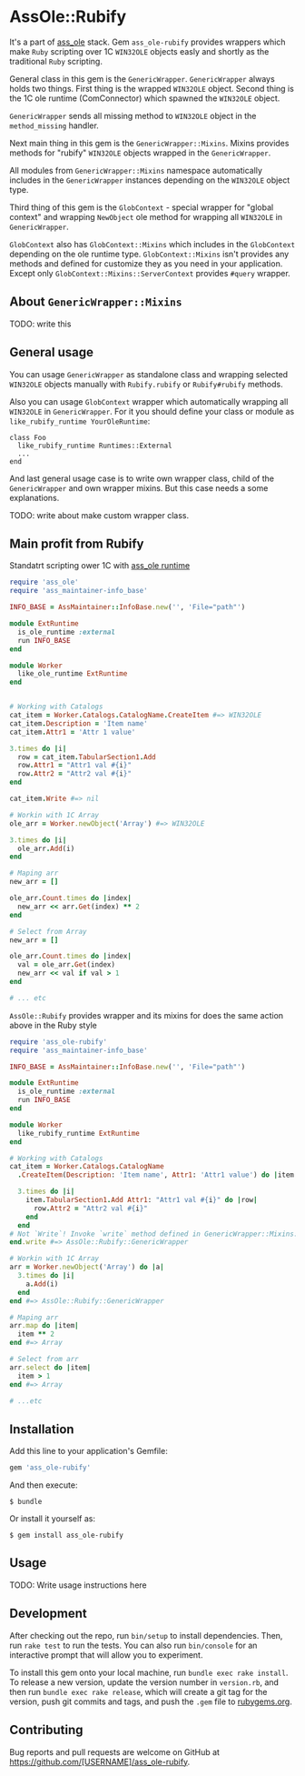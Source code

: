 # AssOle::Rubify

It's a part of [ass_ole](https://github.com/leoniv/ass_ole) stack. Gem
`ass_ole-rubify` provides wrappers which make `Ruby` scripting
over 1C `WIN32OLE` objects easly and shortly as the traditional `Ruby`
scripting.

General class in this gem is the `GenericWrapper`. `GenericWrapper` always holds
two things. First thing is the wrapped `WIN32OLE` object. Second thing is the
1C ole runtime (ComConnector) which spawned the `WIN32OLE` object.

`GenericWrapper` sends all missing method to `WIN32OLE` object in the
`method_missing` handler.

Next main thing in this gem is the `GenericWrapper::Mixins`. Mixins provides
methods for "rubify" `WIN32OLE` objects wrapped in the `GenericWrapper`.

All modules from `GenericWrapper::Mixins` namespace automatically includes in
the `GenericWrapper` instances depending on the `WIN32OLE` object type.

Third thing of this gem is the `GlobContext` - special wrapper for
"global context" and wrapping `NewObject` ole method for wrapping all `WIN32OLE`
in `GenericWrapper`.

`GlobContext` also has `GlobContext::Mixins` which includes in
the `GlobContext` depending on the ole runtime type. `GlobContext::Mixins` isn't
provides any methods and defined for customize they as you need in your
application. Except only `GlobContext::Mixins::ServerContext` provides `#query`
wrapper.

## About `GenericWrapper::Mixins`

TODO: write this

## General usage

You can usage `GenericWrapper` as standalone class and wrapping selected
`WIN32OLE` objects manually with `Rubify.rubify` or `Rubify#rubify` methods.

Also you can usage `GlobContext` wrapper which automatically wrapping all
`WIN32OLE` in `GenericWrapper`. For it you should define your class or module
as `like_rubify_runtime YourOleRuntime`:
```
class Foo
  like_rubify_runtime Runtimes::External
  ...
end
```

And last general usage case is to write own wrapper class, child of the
`GenericWrapper` and own wrapper mixins. But this case needs a some
explanations.

TODO: write about make custom wrapper class.


## Main profit from Rubify

Standatrt scripting ower 1C with [ass_ole runtime](https://github.com/leoniv/ass_ole)

```ruby
require 'ass_ole'
require 'ass_maintainer-info_base'

INFO_BASE = AssMaintainer::InfoBase.new('', 'File="path"')

module ExtRuntime
  is_ole_runtime :external
  run INFO_BASE
end

module Worker
  like_ole_runtime ExtRuntime
end


# Working with Catalogs
cat_item = Worker.Catalogs.CatalogName.CreateItem #=> WIN32OLE
cat_item.Description = 'Item name'
cat_item.Attr1 = 'Attr 1 value'

3.times do |i|
  row = cat_item.TabularSection1.Add
  row.Attr1 = "Attr1 val #{i}"
  row.Attr2 = "Attr2 val #{i}"
end

cat_item.Write #=> nil

# Workin with 1C Array
ole_arr = Worker.newObject('Array') #=> WIN32OLE

3.times do |i|
  ole_arr.Add(i)
end

# Maping arr
new_arr = []

ole_arr.Count.times do |index|
  new_arr << arr.Get(index) ** 2
end

# Select from Array
new_arr = []

ole_arr.Count.times do |index|
  val = ole_arr.Get(index)
  new_arr << val if val > 1
end

# ... etc

```

`AssOle::Rubify` provides wrapper and its mixins for does the same action
above in the Ruby style

```ruby
require 'ass_ole-rubify'
require 'ass_maintainer-info_base'

INFO_BASE = AssMaintainer::InfoBase.new('', 'File="path"')

module ExtRuntime
  is_ole_runtime :external
  run INFO_BASE
end

module Worker
  like_rubify_runtime ExtRuntime
end

# Working with Catalogs
cat_item = Worker.Catalogs.CatalogName
  .CreateItem(Description: 'Item name', Attr1: 'Attr1 value') do |item|

  3.times do |i|
    item.TabularSection1.Add Attr1: "Attr1 val #{i}" do |row|
      row.Attr2 = "Attr2 val #{i}"
    end
  end
# Not `Write`! Invoke `write` method defined in GenericWrapper::Mixins::Write
end.write #=> AssOle::Rubify::GenericWrapper

# Workin with 1C Array
arr = Worker.newObject('Array') do |a|
  3.times do |i|
    a.Add(i)
  end
end #=> AssOle::Rubify::GenericWrapper

# Maping arr
arr.map do |item|
  item ** 2
end #=> Array

# Select from arr
arr.select do |item|
  item > 1
end #=> Array

# ...etc
```


## Installation

Add this line to your application's Gemfile:

```ruby
gem 'ass_ole-rubify'
```

And then execute:

    $ bundle

Or install it yourself as:

    $ gem install ass_ole-rubify

## Usage

TODO: Write usage instructions here

## Development

After checking out the repo, run `bin/setup` to install dependencies. Then, run `rake test` to run the tests. You can also run `bin/console` for an interactive prompt that will allow you to experiment.

To install this gem onto your local machine, run `bundle exec rake install`. To release a new version, update the version number in `version.rb`, and then run `bundle exec rake release`, which will create a git tag for the version, push git commits and tags, and push the `.gem` file to [rubygems.org](https://rubygems.org).

## Contributing

Bug reports and pull requests are welcome on GitHub at https://github.com/[USERNAME]/ass_ole-rubify.
